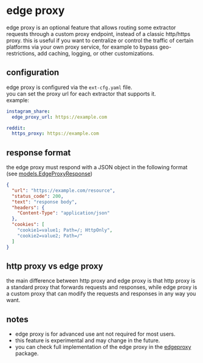 # edge proxy
edge proxy is an optional feature that allows routing some extractor requests through a custom proxy endpoint, instead of a classic http/https proxy. this is useful if you want to centralize or control the traffic of certain platforms via your own proxy service, for example to bypass geo-restrictions, add caching, logging, or other customizations.

## configuration
edge proxy is configured via the `ext-cfg.yaml` file.  
you can set the proxy url for each extractor that supports it.  
example:

```yaml
instagram_share:
  edge_proxy_url: https://example.com

reddit:
  https_proxy: https://example.com
```

## response format
the edge proxy must respond with a JSON object in the following format (see [models.EdgeProxyResponse](models/edgeproxy.go))

```json
{
  "url": "https://example.com/resource",
  "status_code": 200,
  "text": "response body",
  "headers": {
    "Content-Type": "application/json"
  },
  "cookies": [
    "cookie1=value1; Path=/; HttpOnly",
    "cookie2=value2; Path=/"
  ]
}
```

## http proxy vs edge proxy
the main difference between http proxy and edge proxy is that http proxy is a standard proxy that forwards requests and responses, while edge proxy is a custom proxy that can modify the requests and responses in any way you want.

## notes
* edge proxy is for advanced use ant not required for most users.
* this feature is experimental and may change in the future.
* you can check full implementation of the edge proxy in the [edgeproxy](util/edgeproxy.go) package.